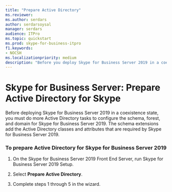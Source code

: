 ```yaml
---
title: "Prepare Active Directory"
ms.reviewer: 
ms.author: serdars
author: serdarsoysal
manager: serdars
audience: ITPro
ms.topic: quickstart
ms.prod: skype-for-business-itpro
f1.keywords:
- NOCSH
ms.localizationpriority: medium
description: "Before you deploy Skype for Business Server 2019 in a coexistence state, you must perform some more Active Directory tasks to configure the schema, forest, and domain for Skype for Business Server 2019. The schema extensions add the Active Directory classes and attributes that are required by Skype for Business Server 2019. For more information, see the topic Preparing Active Directory Domain Services for Skype for Business Server 2019."
---
```


# Skype for Business Server: Prepare Active Directory for Skype

Before deploying Skype for Business Server 2019 in a coexistence state, you must do more Active Directory tasks to configure the schema, forest, and domain for Skype for Business Server 2019. The schema extensions add the Active Directory classes and attributes that are required by Skype for Business Server 2019. <!-- For more information, see the topic 
[Preparing Active Directory Domain Services for Skype for Business Server 2019](../deployment/deploying-lync-server-2013/preparing-active-directory-domain-services-for-lync-server-2013.md). -->
  
### To prepare Active Directory for Skype for Business Server 2019

1. On the Skype for Business Server 2019 Front End Server, run Skype for Business Server 2019 Setup.
    
2. Select **Prepare Active Directory**.
  
3. Complete steps 1 through 5 in the wizard.

  

